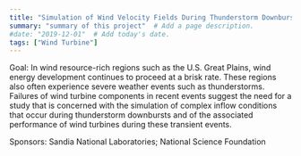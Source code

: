 ```yaml
---
title: "Simulation of Wind Velocity Fields During Thunderstorm Downbursts and Associated Demands on Wind Turbines"  # Add a page title.
summary: "summary of this project"  # Add a page description.
#date: "2019-12-01"  # Add today's date.
tags: ["Wind Turbine"]
---
```

Goal: In wind resource-rich regions such as the U.S. Great Plains, wind energy development continues to proceed at a brisk rate. These regions also often experience severe weather events such as thunderstorms. Failures of wind turbine components in recent events suggest the need for a study that is concerned with the simulation of complex inflow conditions that occur during thunderstorm downbursts and of the associated performance of wind turbines during these transient events.

Sponsors: Sandia National Laboratories; National Science Foundation
